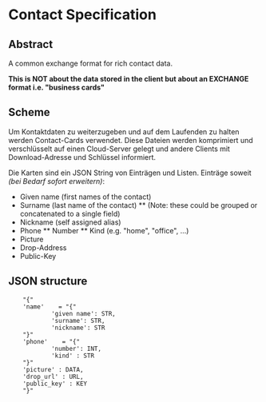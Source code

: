 # Contact Specification

## Abstract

A common exchange format for rich contact data.

**This is NOT about the data stored in the client but about an EXCHANGE format i.e. "business cards"**

## Scheme

Um Kontaktdaten zu weiterzugeben und auf dem Laufenden zu halten werden Contact-Cards verwendet. Diese Dateien werden komprimiert und verschlüsselt auf einen Cloud-Server gelegt und andere Clients mit Download-Adresse und Schlüssel informiert.

Die Karten sind ein JSON String von Einträgen und Listen. Einträge soweit *(bei Bedarf sofort erweitern)*:

* Given name (first names of the contact)
* Surname (last name of the contact)
** (Note: these could be grouped or concatenated to a single field)
* Nickname (self assigned alias)
* Phone
** Number
** Kind (e.g. "home", "office", ...)
* Picture
* Drop-Address
* Public-Key

## JSON structure

        "{"
        'name'    = "{"
                'given name': STR,
                'surname': STR,
                'nickname': STR
        "}"
        'phone'    = "{"
                'number': INT,
                'kind' : STR
        "}"
        'picture' : DATA,
        'drop_url' : URL,
        'public_key' : KEY
        "}"
